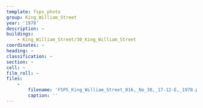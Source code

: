 ```yaml
---
template: fsps_photo
group: King_William_Street
year: '1978'
description: ~
buildings:
    - King_William_Street/30_King_William_Street
coordinates: ~
heading: ~
classification: ~
section: ~
cell: ~
film_roll: ~
files:
    -
        filename: 'FSPS_King_William_Street_016,_No_30,_17-12-E,_1978.png'
        caption: ''
---
```

